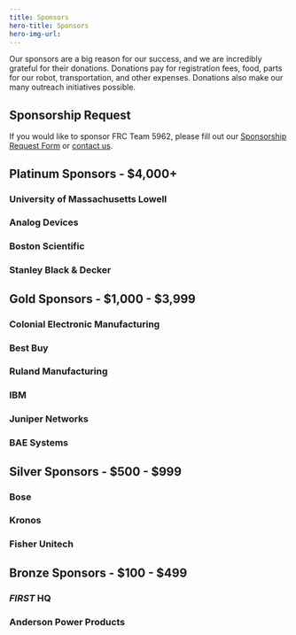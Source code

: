```yaml
---
title: Sponsors
hero-title: Sponsors
hero-img-url: 
---
```


Our sponsors are a big reason for our success, and we are incredibly grateful for their donations. Donations pay for registration fees, food, parts for our robot, transportation, and other expenses. Donations also make our many outreach initiatives possible.

## Sponsorship Request

If you would like to sponsor FRC Team 5962, please fill out our [Sponsorship Request Form](https://drive.google.com/file/d/1cbe8bZwyNJ8WoEUp1mdeV8005pS-tHRw/view?usp=sharing) or [contact us](https://frcpersevere.com/contact).

<div class="divider"></div>

## Platinum Sponsors - $4,000\+

### University of Massachusetts Lowell

### Analog Devices

### Boston Scientific

### Stanley Black & Decker

<div class="divider"></div>

## Gold Sponsors - $1,000 - $3,999

### Colonial Electronic Manufacturing

### Best Buy

### Ruland Manufacturing

### IBM

### Juniper Networks

### BAE Systems

<div class="divider"></div>

## Silver Sponsors - $500 - $999

### Bose

### Kronos

### Fisher Unitech

<div class="divider"></div>

## Bronze Sponsors - $100 - $499

### *FIRST* HQ

### Anderson Power Products